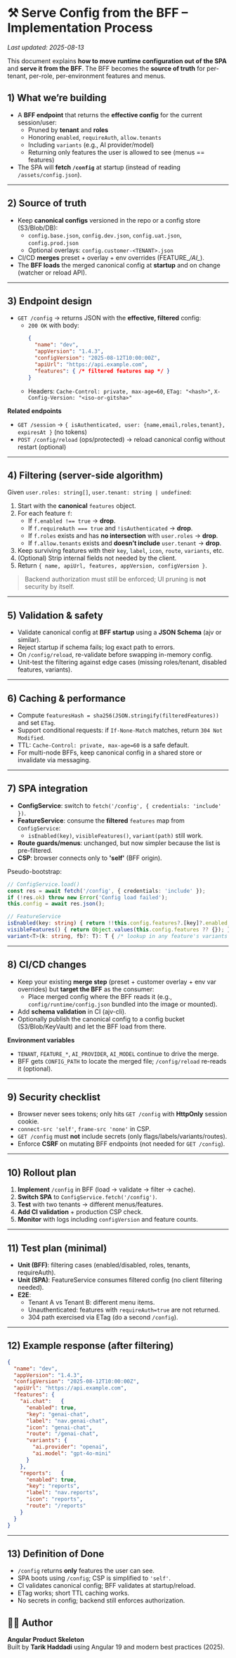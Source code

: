 # ⚒️ Serve Config from the BFF – Implementation Process
_Last updated: 2025-08-13_


This document explains **how to move runtime configuration out of the SPA** and **serve it from the BFF**. The BFF becomes the **source of truth** for per-tenant, per-role, per-environment features and menus.


## 1) What we’re building
- A **BFF endpoint** that returns the **effective config** for the current session/user:
  - Pruned by **tenant** and **roles**
  - Honoring `enabled`, `requireAuth`, `allow.tenants`
  - Including `variants` (e.g., AI provider/model)
  - Returning only features the user is allowed to see (menus == features)
- The SPA will **fetch `/config`** at startup (instead of reading `/assets/config.json`).

---

## 2) Source of truth
- Keep **canonical configs** versioned in the repo or a config store (S3/Blob/DB):
  - `config.base.json`, `config.dev.json`, `config.uat.json`, `config.prod.json`
  - Optional overlays: `config.customer-<TENANT>.json`
- CI/CD **merges** preset + overlay + env overrides (FEATURE_*/AI_*).
- The **BFF loads** the merged canonical config at **startup** and on change (watcher or reload API).

---

## 3) Endpoint design
- `GET /config` → returns JSON with the **effective, filtered** config:
  - `200 OK` with body:
    ```json
    {
      "name": "dev",
      "appVersion": "1.4.3",
      "configVersion": "2025-08-12T10:00:00Z",
      "apiUrl": "https://api.example.com",
      "features": { /* filtered features map */ }
    }
    ```
  - Headers: `Cache-Control: private, max-age=60`, `ETag: "<hash>"`, `X-Config-Version: "<iso-or-gitsha>"`

**Related endpoints**
- `GET /session` → `{ isAuthenticated, user: {name,email,roles,tenant}, expiresAt }` (no tokens)
- `POST /config/reload` (ops/protected) → reload canonical config without restart (optional)

---

## 4) Filtering (server-side algorithm)
Given `user.roles: string[]`, `user.tenant: string | undefined`:
1. Start with the **canonical** `features` object.
2. For each feature `f`:
   - If `f.enabled !== true` → **drop**.
   - If `f.requireAuth === true` and `!isAuthenticated` → **drop**.
   - If `f.roles` exists and has **no intersection** with `user.roles` → **drop**.
   - If `f.allow.tenants` exists and **doesn’t include** `user.tenant` → **drop**.
3. Keep surviving features with their `key`, `label`, `icon`, `route`, `variants`, etc.
4. (Optional) Strip internal fields not needed by the client.
5. Return `{ name, apiUrl, features, appVersion, configVersion }`.

> Backend authorization must still be enforced; UI pruning is **not** security by itself.

---

## 5) Validation & safety
- Validate canonical config at **BFF startup** using a **JSON Schema** (ajv or similar).
- Reject startup if schema fails; log exact path to errors.
- On `/config/reload`, re-validate before swapping in-memory config.
- Unit-test the filtering against edge cases (missing roles/tenant, disabled features, variants).

---

## 6) Caching & performance
- Compute `featuresHash = sha256(JSON.stringify(filteredFeatures))` and set `ETag`.
- Support conditional requests: if `If-None-Match` matches, return `304 Not Modified`.
- TTL: `Cache-Control: private, max-age=60` is a safe default.
- For multi-node BFFs, keep canonical config in a shared store or invalidate via messaging.

---

## 7) SPA integration
- **ConfigService**: switch to `fetch('/config', { credentials: 'include' })`.
- **FeatureService**: consume the **filtered** `features` map from `ConfigService`:
  - `isEnabled(key)`, `visibleFeatures()`, `variant(path)` still work.
- **Route guards/menus**: unchanged, but now simpler because the list is pre-filtered.
- **CSP**: browser connects only to **'self'** (BFF origin).

Pseudo-bootstrap:
```ts
// ConfigService.load()
const res = await fetch('/config', { credentials: 'include' });
if (!res.ok) throw new Error('Config load failed');
this.config = await res.json();

// FeatureService
isEnabled(key: string) { return !!this.config.features?.[key]?.enabled; }
visibleFeatures() { return Object.values(this.config.features ?? {}); }
variant<T>(k: string, fb?: T): T { /* lookup in any feature's variants */ return fb as T; }
```

---

## 8) CI/CD changes
- Keep your existing **merge step** (preset + customer overlay + env var overrides) but **target the BFF** as the consumer:
  - Place merged config where the BFF reads it (e.g., `config/runtime/config.json` bundled into the image or mounted).
- Add **schema validation** in CI (ajv-cli).
- Optionally publish the canonical config to a config bucket (S3/Blob/KeyVault) and let the BFF load from there.

**Environment variables**
- `TENANT`, `FEATURE_*`, `AI_PROVIDER`, `AI_MODEL` continue to drive the merge.
- BFF gets `CONFIG_PATH` to locate the merged file; `/config/reload` re-reads it (optional).

---

## 9) Security checklist
- Browser never sees tokens; only hits `GET /config` with **HttpOnly** session cookie.
- `connect-src 'self'`, `frame-src 'none'` in CSP.
- `GET /config` must **not** include secrets (only flags/labels/variants/routes).
- Enforce **CSRF** on mutating BFF endpoints (not needed for `GET /config`).

---

## 10) Rollout plan
1. **Implement** `/config` in BFF (load → validate → filter → cache).
2. **Switch SPA** to `ConfigService.fetch('/config')`.
3. **Test** with two tenants → different menus/features.
4. **Add CI validation** + production CSP check.
5. **Monitor** with logs including `configVersion` and feature counts.

---

## 11) Test plan (minimal)
- **Unit (BFF)**: filtering cases (enabled/disabled, roles, tenants, requireAuth).
- **Unit (SPA)**: FeatureService consumes filtered config (no client filtering needed).
- **E2E**: 
  - Tenant A vs Tenant B: different menu items.
  - Unauthenticated: features with `requireAuth=true` are not returned.
  - 304 path exercised via ETag (do a second `/config`).

---

## 12) Example response (after filtering)
```json
{
  "name": "dev",
  "appVersion": "1.4.3",
  "configVersion": "2025-08-12T10:00:00Z",
  "apiUrl": "https://api.example.com",
  "features": {
    "ai.chat":   {
      "enabled": true,
      "key": "genai-chat",
      "label": "nav.genai-chat",
      "icon": "genai-chat",
      "route": "/genai-chat",
      "variants": {
        "ai.provider": "openai",
        "ai.model": "gpt-4o-mini"
      }
    },
    "reports":   {
      "enabled": true,
      "key": "reports",
      "label": "nav.reports",
      "icon": "reports",
      "route": "/reports"
    }
  }
}
```

---

## 13) Definition of Done
- `/config` returns **only** features the user can see.
- SPA boots using `/config`; CSP is simplified to `'self'`.
- CI validates canonical config; BFF validates at startup/reload.
- ETag works; short TTL caching works.
- No secrets in config; backend still enforces authorization.



## 🧑‍💻 Author

**Angular Product Skeleton**  
Built by **Tarik Haddadi** using Angular 19 and modern best practices (2025).